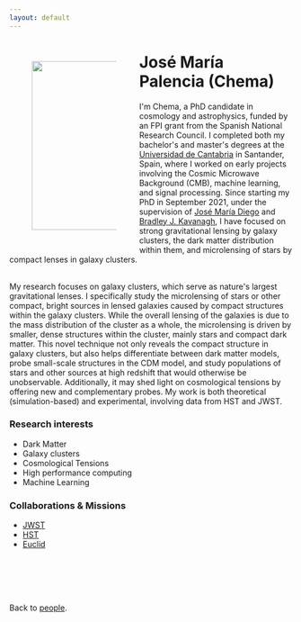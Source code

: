 ```yaml
---
layout: default
---
```




<p style="float: left; width: 30%; margin:40px"><img src="{{site.url}}/assets/imgs/People/palenciajm.jpg" style="width:224px;height:300px;"> </p>

# José María Palencia (Chema)

I'm Chema, a PhD candidate in cosmology and astrophysics, funded by an FPI grant from the Spanish National Research Council. I completed both my bachelor's and master's degrees at the [Universidad de Cantabria](https://web.unican.es/) in Santander, Spain, where I worked on early projects involving the Cosmic Microwave Background (CMB), machine learning, and signal processing. Since starting my PhD in September 2021, under the supervision of [José María Diego](https://ifca.unican.es/es-es/member/jdiego) and [Bradley J. Kavanagh](https://bradkav.net/), I have focused on strong gravitational lensing by galaxy clusters, the dark matter distribution within them, and microlensing of stars by compact lenses in galaxy clusters.

<br>
My research focuses on galaxy clusters, which serve as nature's largest gravitational lenses. I specifically study the microlensing of stars or other compact, bright sources in lensed galaxies caused by compact structures within the galaxy clusters. While the overall lensing of the galaxies is due to the mass distribution of the cluster as a whole, the microlensing is driven by smaller, dense structures within the cluster, mainly stars and compact dark matter. This novel technique not only reveals the compact structure in galaxy clusters, but also helps differentiate between dark matter models, probe small-scale structures in the CDM model, and study populations of stars and other sources at high redshift that would otherwise be unobservable. Additionally, it may shed light on cosmological tensions by offering new and complementary probes. My work is both theoretical (simulation-based) and experimental, involving data from HST and JWST.

### Research interests
- Dark Matter 
- Galaxy clusters
- Cosmological Tensions
- High performance computing
- Machine Learning

### Collaborations & Missions

- [JWST](https://webbtelescope.org/home)
- [HST](https://hubblesite.org/home)
- [Euclid](https://www.euclid-ec.org/)


<br>
<br>
<br>
<br>

Back to [people]({{site.url}}/people).
